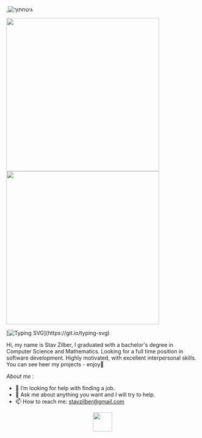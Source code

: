 ,![גיטחתוך](https://user-images.githubusercontent.com/93096648/147507755-520855da-57e1-458f-8dbb-a8068a56db3f.jpeg)

<a href="https://github.com/anuraghazra/github-readme-stats">
  <img width="400" img align="center" src="https://github-readme-stats.vercel.app/api?username=stavzilber21&show_icons=true&theme=radical" />
</a>
<a href="https://github.com/anuraghazra/convoychat">
  <img width="400" img align="center" src="https://github-readme-stats.vercel.app/api/top-langs/?username=stavzilber21&layout=compact&theme=radical" />
</a>



 [![Typing SVG](https://readme-typing-svg.herokuapp.com/?lines=Hi+there+👋+🙋‍♀️+welcome!!!)](https://git.io/typing-svg)

Hi, my name is Stav Zilber,
I graduated with a bachelor's degree in Computer Science and Mathematics.
Looking for a full time position in software development.
Highly motivated, with excellent interpersonal skills.                  
You can see heer my projects - enjoy🙂   


 
*About me* :
- 🤔 I’m looking for help with finding a job.
- 💬 Ask me about anything you want and I will try to help.
- 📫 How to reach me: stavzilber@gmail.com 


<p align="center">
<a href="https://www.linkedin.com/in/stav-zilber-553165163/">
  <img height="50" src="https://user-images.githubusercontent.com/46517096/166973395-19676cd8-f8ec-4abf-83ff-da8243505b82.png"/>

